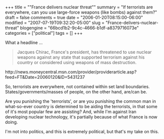 +++
title = ""France delivers nuclear threat""
summary = "If terrorists are everywhere, can you use large-force weapons (like bombs) against them?"
draft = false
comments = true
date = "2006-01-20T08:15:00-06:00"
modified = "2007-07-19T09:32:20-05:00"
slug = "France-delivers-nuclear-threat"
blogengine = "66bcd1b2-9c4c-4666-b1df-a8379716073e"
categories = ["political"]
tags = []
+++

<p>
What a headline ...
</p>
<blockquote>
	<p>
	Jacques Chirac, France&#39;s president, has threatened to use nuclear weapons against any state that supported terrorism against his country or considered using weapons of mass destruction.
	</p>
</blockquote>
<!--more-->
<p>
http://news.moneycentral.msn.com/provider/providerarticle.asp?feed=FT&amp;Date=20060120&amp;ID=5431237<!--adsense-->
</p>
<p>
So, terrorists are everywhere, not contained within set land boundaries.  States/governments/masses of people, on the other hand, are/can be.
</p>
<p>
Are you punishing the &#39;terrorists&#39;, or are you punishing the common man in what-so-ever country is determined to be aiding the terrorists, in that some of it&#39;s most popular few are assisting?  And, while I&#39;m against Iran developing nuclear technology, it&#39;s partially because of what France is now doing.
</p>
<p>
I&#39;m not into politics, and this is extremely political, but that&#39;s my take on this.
</p>

